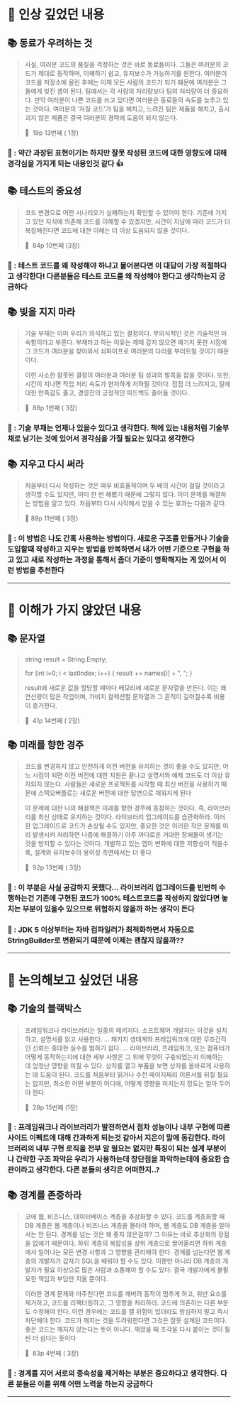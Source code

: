 # 📌 인상 깊었던 내용

## **📚 동료가 우려하는 것**

> 사실, 여러분 코드의 품질을 걱정하는 것은 바로 동료들이다. 그들은 여러분의 코드가 제대로 동작하며, 이해하기 쉽고, 유지보수가 가능하기를 원한다. 여러분이 코드를 저장소에 올린 후에는 이제 모든 사람의 코드가 되기 떄문에 여러분은 그들에게 빚진 셈이 된다. 팀에서는 각 사람의 처리량보다 팀의 처리량이 더 중요하다. 만약 여러분이 나쁜 코드를 쓰고 있다면 여러분은 동료들의 속도를 늦추고 있는 것이다. 여러분의 ‘저질 코드’가 팀을 해치고, 느려진 팀은 제품을 해치고, 출시괴지 않은 제품은 결국 여러분의 경력에 도움이 되지 않는다.
>
> 📕  19p  13번째 ( 1장)


### **🧐 :  약간 과장된 표현이기는 하지만 잘못 작성된 코드에 대한 영향도에 대해 경각심을 가지게 되는 내용인것 같다** 👍

## **📚 테스트의 중요성**

> 코드 변경으로 어떤 시나리오가 실패하는지 확인할 수 있어야 한다. 기존에 가지고 있던 지식에 의존해 코드를 이해할 수 있겠지만, 시간이 지남에 따라 코드가 더 복잡해진다면 코드에 대한 이해는 더 이상 도움되지 않을 것이다.
> 
> 📕  84p 10번째 (3장)
>

### **🧐 : 테스트 코드를 왜 작성해야 하냐고 물어본다면 이 대답이 가장 적절하다고 생각한다! 다른분들은 테스트 코드를 왜 작성해야 한다고 생각하는지 궁금하다**

## **📚 빚을 지지 마라**

> 기술 부채는 이미 우리가 의식하고 있는 결정이다. 무의식적인 것은 기술적인 미숙함이라고 부른다. 부채라고 하는 이유는 제때 갚지 않으면 예기치 못한 시점에 그 코드가 여러분을 찾아와서 쇠파이프로 여러분의 다리를 부러트릴 것이기 때문이다.
>
> 이런 사소한 잘못된 결정이 여러분과 여러분 팀 성과의 발목을 잡을 것이다. 또한, 시간이 지나면 작업 처리 속도가 현저하게 저하될 것이다. 점점 더 느려지고, 일에 대한 만족감도 줄고, 경영진의 긍정적인 피드백도 줄어들 것이다.
>
> 📕  88p  1번째 ( 3장)
>

### **🧐 : 기술 부채는 언제나 있을수 있다고 생각한다. 책에 있는 내용처럼 기술부채로 남기는 것에 있어서 경각심을 가질 필요는 있다고 생각한다**

## **📚 지우고 다시 써라**

> 처음부터 다시 작성하는 것은 매우 비효율적이며 두 배의 시간이 걸릴 것이라고 생각할 수도 있지만, 이미 한 번 해봤기 때문에 그렇지 않다. 이미 문제를 해결하는 방법을 알고 있다. 처음부터 다시 시작해서 얻을 수 있는 효과는 다음과 같다.
>
> 📕 89p 11번째 ( 3장)
>

### **🧐 : 이 방법은 나도 간혹 사용하는 방법이다. 새로운 구조를 만들거나 기술을 도입할때 작성하고 지우는 방법을 반복하면서 내가 어떤 기준으로 구현을 하고 있고 새로 작성하는 과정을 통해서 좀더 기준이 명확해지는 게 있어서 이런 방법을 추천한다**

---

# 📌 이해가 가지 않았던 내용

## **📚 문자열**

> string result = String.Empty;
>
> for (int i=0; i < lastIndex; i++) {
> result += names[i] + “, “;
> }
>
> result에 새로운 값을 할당할 때마다 메모리에 새로운 문자열을 만든다. 이는 꽤 연산량이 많은 작업이며, 가비지 컬렉션할 문자열과 그 흔적이 길어질수록 비용이 증가한다.
>
> 📕  41p  14번째 ( 2장)

## **📚 미래를 향한 경주**

> 코드를 변경하지 않고 안전하게 이전 버전을 유지하는 것이 좋을 수도 있지만, 어느 시점이 되면 이전 버전에 대한 지원은 끝나고 설명서와 예제 코드도 더 이상 유지되지 않는다. 사람들은 새로운 프로젝트를 시작할 때 최신 버전을 사용하기 때문에 스택오버플로는 새로운 버전에 대한 답변으로 채워지게 된다
>
> 이 문제에 대한 나의 해결책은 미래를 향한 경주에 동참하는 것이다. 즉, 라이브러리를 최신 상태로 유지하는 것이다. 라이브러리 업그레이드를 습관화하라. 이러한 업그레이드로 코드가 손상될 수도 있지만, 중요한 것은 이러한 작은 문제를 미리 발생시켜 처리하면 나중에 해결하기 아주 까다로운 거대한 장애물이 생기는 것을 방지할 수 있다는 것이다. 개발하고 있는 앱이 변화에 대한 저항성이 적을수록, 설계와 유지보수의 용이성 측면에서는 더 좋다
>
> 📕  92p  13번째 ( 3장)
>

### **🧐 : 이 부분은 사실 공감하지 못했다… 라이브러리 업그레이드를 빈번히 수행하는건 기존에 구현된 코드가 100% 테스트코드를 작성하지 않았다면 놓치는 부분이 있을수 있으므로 위험하지 않을까 하는 생각이 든다**

### **🧐 : JDK 5 이상부터는 자바 컴파일러가 최적화하면서 자동으로 StringBuilder로 변환되기 때문에 이제는 괜찮지 않을까??**

---

# 📌 논의해보고 싶었던 내용

## **📚 기술의 블랙박스**

> 프레임워크나 라이브러리는 일종의 패키지다. 소프트웨어 개발자는 이것을 설치하고, 설명서를 읽고 사용한다.
> …
> 패키지 생태계와 프레임워크에 대한 무조건적인 신뢰는 중대한 실수를 범하기 쉽다.
> …
> 라이브러리, 프레임워크, 또는 컴퓨터가 어떻게 동작하는지에 대한 세부 사항은 그 위에 무엇이 구춗되었는지 이해하는 데 엄청난 영향을 미칠 수 있다. 상자를 열고 부품을 보면 상자를 올바르게 사용하는 데 도움이 된다. 코드를 처음부터 읽거나 수천 페이지짜리 이론서를 뒤질 필요는 없지만, 최소한 어떤 부분이 어디에, 어떻게 영향을 미치는지 정도는 알아 두어야 한다.
>
> 📕  28p  15번째 (1장)


### **🧐 : 프레임워크나 라이브러리가 발전하면서 점차 성능이나 내부 구현에 따른 사이드 이펙트에 대해 간과하게 되는것 같아서 지은이 말에 동감한다. 라이브러리의 내부 구현 로직을 전부 알 필요는 없지만 특징이 되는 설계 부분이나 간략한 구조 파악은 우리가 사용하는데 장단점을 파악하는데에 중요한 습관이라고 생각한다. 다른 분들의 생각은 어떠한지..?**

## **📚 경계를 존중하라**

> 코에 웹, 비즈니스, 데이터베이스 계층을 추상화할 수 있다. 코드를 계층화할 때 DB 계층은 웹 계층이나 비즈니스 계층을 몰라야 하며, 웹 계층도 DB 계층을 알아서는 안 된다.
> 경계를 넘는 것은 왜 좋지 않은걸까? 그 이유는 바로 추상화의 장점을 없애기 때문이다. 하위 계층의 복잡성을 상위 계층으로 끌어올리면 하위 계층에서 일어나는 모든 변경 사항과 그 영향을 관리해야 한다. 경계를 넘는다면 웹 계층의 개발자가 갑자기 SQL을 배워야 할 수도 있다. 이뿐만 아니라 DB 계층의 개발자가 필요 이상으로 많은 사람과 소통해야 할 수도 있다. 결국 개발자에게 불필요한 책임과 부담만 지울 뿐이다.
>
> 이러한 경계 문제와 마주친다면 코드를 깨버려 동작이 멈추게 하고, 위반 요소를 제거하고, 코드를 리팩터링하고, 그 영향을 처리하라. 코드에 의존하는 다른 부분도 수정해야 한다. 이런 경우에는 코드를 깰 위험이 있더라도 방심하지 말고 즉시 차단해야 한다. 코드가 깨지는 것을 두려워한다면 그것은 잘못 설계된 코드이다. 좋은 코드는 깨지지 않는다는 뜻이 아니다. 깨졌을 때 조각을 다시 붙이는 것이 훨씬 더 쉽다는 뜻이다
>
> 📕  83p  4번째 ( 3장)
>

### **🧐 : 경계를 지어 서로의 종속성을 제거하는 부분은 중요하다고 생각한다. 다른 분들은 이를 위해 어떤 노력을 하는지 궁금하다**

---